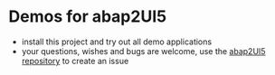 # Demos for abap2UI5

* install this project and try out all demo applications
* your questions, wishes and bugs are welcome, use the [abap2UI5 repository](https://github.com/oblomov-dev/ABAP2UI5) to create an issue
